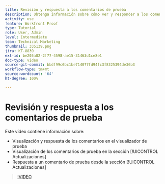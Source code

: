 ```yaml
---
title: Revisión y respuesta a los comentarios de prueba
description: Obtenga información sobre cómo ver y responder a los comentarios de prueba del visualizador de pruebas y de la sección [!UICONTROL Actualizaciones] de  [!DNL  Workfront].
activity: use
feature: Workfront Proof
type: Tutorial
role: User, Admin
level: Intermediate
team: Technical Marketing
thumbnail: 335139.png
jira: KT-8839
exl-id: be205a02-2f77-4598-ae15-31463d1ce8e1
doc-type: video
source-git-commit: bbdf99c6bc1be714077fd94fc3f8325394de36b3
workflow-type: tm+mt
source-wordcount: '64'
ht-degree: 100%

---
```


# Revisión y respuesta a los comentarios de prueba

Este vídeo contiene información sobre:

* Visualización y respuesta de los comentarios en el visualizador de prueba
* Visualización de los comentarios de prueba en la sección [!UICONTROL Actualizaciones]
* Respuesta a un comentario de prueba desde la sección [!UICONTROL Actualizaciones] 

>[!VIDEO](https://video.tv.adobe.com/v/335139/?quality=12&learn=on&enablevpops=1)
